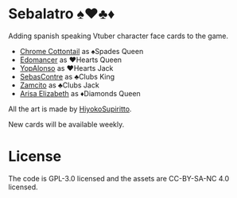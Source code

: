 # Sebalatro ♠️♥️♣️♦️
Adding spanish speaking Vtuber character face cards to the game.

- [Chrome Cottontail](https://www.twitch.tv/chromevt) as ♠️Spades Queen
- [Edomancer](https://www.twitch.tv/edomancer) as ♥️Hearts Queen
- [YopAlonso](https://www.twitch.tv/yopalonso) as ♥️Hearts Jack
- [SebasContre](https://www.twitch.tv/sebascontre) as ♣️Clubs King
- [Zamcito](https://www.twitch.tv/zamcito) as ♣️Clubs Jack
- [Arisa Elizabeth](https://www.twitch.tv/arisaelizabeth) as ♦️Diamonds Queen

All the art is made by [HiyokoSupiritto](https://x.com/Hiyoko991).

New cards will be available weekly.

# License

The code is GPL-3.0 licensed and the assets are CC-BY-SA-NC 4.0 licensed.
